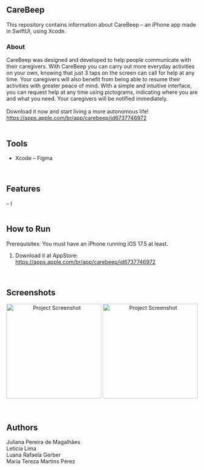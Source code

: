 ## CareBeep
This repository contains information about CareBeep – an iPhone app made in SwiftUI, using Xcode.<br>

### About
CareBeep was designed and developed to help people communicate with their caregivers. 
With CareBeep you can carry out more everyday activities on your own, knowing that just 3 taps on the screen can call for help at any time. Your caregivers will also benefit from being able to resume their activities with greater peace of mind. With a simple and intuitive interface, you can request help at any time using pictograms, indicating where you are and what you need. Your caregivers will be notified immediately.<br>
<br>
Download it now and start living a more autonomous life!<br>
https://apps.apple.com/br/app/carebeep/id6737746972<br>
<br>

## Tools
- Xcode
– Figma
<br>

## Features
– I
<br>
<br>

## How to Run
Prerequisites: You must have an iPhone running iOS 17.5 at least.<br>
1. Download it at AppStore: https://apps.apple.com/br/app/carebeep/id6737746972
<br>

## Screenshots
<p align="center">
<img alt="Project Screenshot" width="250" src="https://github.com/luanagerber/carebeep/blob/main/Documentation/carebeep1.png">
<img alt="Project Screenshot" width="250" src="https://github.com/luanagerber/carebeep/blob/main/Documentation/carebeep2.png"></p>
<br>

## Authors
Juliana Pereira de Magalhães<br>
Letícia Lima<br>
Luana Rafaela Gerber<br>
Maria Tereza Martins Pérez<br>
